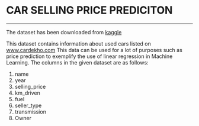 # CAR SELLING PRICE PREDICITON
---


<p>
    The dataset has been downloaded from <a href='https://www.kaggle.com/nehalbirla/vehicle-dataset-from-cardekho?select=CAR+DETAILS+FROM+CAR+DEKHO.csv'> kaggle</a>
    
</p>



This dataset contains information about used cars listed on www.cardekho.com
This data can be used for a lot of purposes such as price prediction to exemplify the use of linear regression in Machine Learning.
The columns in the given dataset are as follows:

1. name
1. year
1. selling_price
1. km_driven
1. fuel
1. seller_type
1. transmission
1. Owner